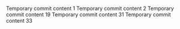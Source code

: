 Temporary commit content 1
Temporary commit content 2
Temporary commit content 19
Temporary commit content 31
Temporary commit content 33
